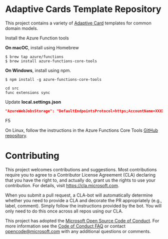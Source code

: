 
# Adaptive Cards Template Repository

This project contains a variety of [Adaptive Card](https://adaptivecards.io) templates for common domain models.


Install the Azure Function tools

**On macOC**, install using Homebrew

```console
$ brew tap azure/functions
$ brew install azure-functions-core-tools
```

**On Windows**, install using npm.

```console
$ npm install -g azure-functions-core-tools
```

```console
cd src
func extensions sync
```

Update **local.settings.json**

```json
"AzureWebJobsStorage": "DefaultEndpointsProtocol=https;AccountName=XXXXXXX;AccountKey=XXXXXXXXXX",
```

F5

On Linux, follow the instructions in the Azure Functions Core Tools [GitHub repository](https://github.com/Azure/azure-functions-core-tools#linux).

# Contributing

This project welcomes contributions and suggestions.  Most contributions require you to agree to a
Contributor License Agreement (CLA) declaring that you have the right to, and actually do, grant us
the rights to use your contribution. For details, visit https://cla.microsoft.com.

When you submit a pull request, a CLA-bot will automatically determine whether you need to provide
a CLA and decorate the PR appropriately (e.g., label, comment). Simply follow the instructions
provided by the bot. You will only need to do this once across all repos using our CLA.

This project has adopted the [Microsoft Open Source Code of Conduct](https://opensource.microsoft.com/codeofconduct/).
For more information see the [Code of Conduct FAQ](https://opensource.microsoft.com/codeofconduct/faq/) or
contact [opencode@microsoft.com](mailto:opencode@microsoft.com) with any additional questions or comments.
